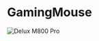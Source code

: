 # GamingMouse
![Delux M800 Pro]([https://imgur.com/aqaN64M](https://i.imgur.com/aqaN64M.png)https://i.imgur.com/aqaN64M.png)
